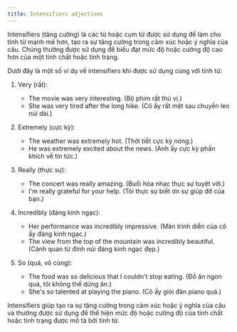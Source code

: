 ```yaml
---
title: Intensifiers adjectives
---
```


Intensifiers (tăng cường) là các từ hoặc cụm từ được sử dụng để làm cho tính từ mạnh mẽ hơn, tạo ra sự tăng cường trong cảm xúc hoặc ý nghĩa của câu. Chúng thường được sử dụng để biểu đạt mức độ hoặc cường độ cao hơn của một tính chất hoặc tình trạng.

Dưới đây là một số ví dụ về intensifiers khi được sử dụng cùng với tính từ:

1.  Very (rất):

    - The movie was very interesting. (Bộ phim rất thú vị.)
    - She was very tired after the long hike. (Cô ấy rất mệt sau chuyến leo núi dài.)

2.  Extremely (cực kỳ):

    - The weather was extremely hot. (Thời tiết cực kỳ nóng.)
    - He was extremely excited about the news. (Anh ấy cực kỳ phấn khích về tin tức.)

3.  Really (thực sự):

    - The concert was really amazing. (Buổi hòa nhạc thực sự tuyệt vời.)
    - I'm really grateful for your help. (Tôi thực sự biết ơn sự giúp đỡ của bạn.)

4.  Incredibly (đáng kinh ngạc):

    - Her performance was incredibly impressive. (Màn trình diễn của cô ấy đáng kinh ngạc.)
    - The view from the top of the mountain was incredibly beautiful. (Cảnh quan từ đỉnh núi đáng kinh ngạc đẹp.)

5.  So (quá, vô cùng):

    - The food was so delicious that I couldn't stop eating. (Đồ ăn ngon quá, tôi không thể dừng ăn.)
    - She's so talented at playing the piano. (Cô ấy giỏi đàn piano quá.)

Intensifiers giúp tạo ra sự tăng cường trong cảm xúc hoặc ý nghĩa của câu và thường được sử dụng để thể hiện mức độ hoặc cường độ của tính chất hoặc tình trạng được mô tả bởi tính từ.
